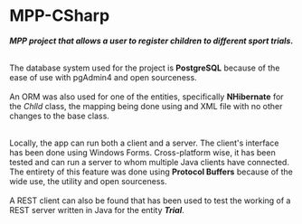 # MPP-CSharp

<b><i>MPP project that allows a user to register children to different sport trials.</i></b><br/><br/>

The database system used for the project is <b>PostgreSQL</b> because of the ease of use with pgAdmin4 and open sourceness. <br/><br/>
An ORM was also used for one of the entities, specifically <b>NHibernate</b> for the <i>Chlld</i> class, the mapping being done using and XML file 
with no other changes to the base class.<br/></br>

Locally, the app can run both a client and a server. The client's interface has been done using Windows Forms. Cross-platform wise, it has been tested and
can run a server to whom multiple Java clients have connected. The entirety of this feature was done using <b>Protocol Buffers</b> because of the wide use, the utility and open sourceness.
<br/><br/>
A REST client can also be found that has been used to test the working of a REST server written in Java for the entity <b><i>Trial</i></b>.
